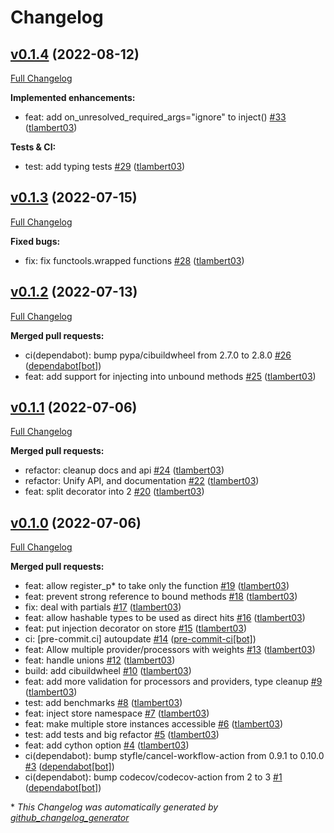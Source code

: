 # Changelog

## [v0.1.4](https://github.com/tlambert03/in-n-out/tree/v0.1.4) (2022-08-12)

[Full Changelog](https://github.com/tlambert03/in-n-out/compare/v0.1.3...v0.1.4)

**Implemented enhancements:**

- feat: add on\_unresolved\_required\_args="ignore" to inject\(\) [\#33](https://github.com/tlambert03/in-n-out/pull/33) ([tlambert03](https://github.com/tlambert03))

**Tests & CI:**

- test: add typing tests [\#29](https://github.com/tlambert03/in-n-out/pull/29) ([tlambert03](https://github.com/tlambert03))

## [v0.1.3](https://github.com/tlambert03/in-n-out/tree/v0.1.3) (2022-07-15)

[Full Changelog](https://github.com/tlambert03/in-n-out/compare/v0.1.2...v0.1.3)

**Fixed bugs:**

- fix: fix functools.wrapped functions [\#28](https://github.com/tlambert03/in-n-out/pull/28) ([tlambert03](https://github.com/tlambert03))

## [v0.1.2](https://github.com/tlambert03/in-n-out/tree/v0.1.2) (2022-07-13)

[Full Changelog](https://github.com/tlambert03/in-n-out/compare/v0.1.1...v0.1.2)

**Merged pull requests:**

- ci\(dependabot\): bump pypa/cibuildwheel from 2.7.0 to 2.8.0 [\#26](https://github.com/tlambert03/in-n-out/pull/26) ([dependabot[bot]](https://github.com/apps/dependabot))
- feat: add support for injecting into unbound methods [\#25](https://github.com/tlambert03/in-n-out/pull/25) ([tlambert03](https://github.com/tlambert03))

## [v0.1.1](https://github.com/tlambert03/in-n-out/tree/v0.1.1) (2022-07-06)

[Full Changelog](https://github.com/tlambert03/in-n-out/compare/v0.1.0...v0.1.1)

**Merged pull requests:**

- refactor: cleanup docs and api [\#24](https://github.com/tlambert03/in-n-out/pull/24) ([tlambert03](https://github.com/tlambert03))
- refactor: Unify API, and documentation [\#22](https://github.com/tlambert03/in-n-out/pull/22) ([tlambert03](https://github.com/tlambert03))
- feat: split decorator into 2 [\#20](https://github.com/tlambert03/in-n-out/pull/20) ([tlambert03](https://github.com/tlambert03))

## [v0.1.0](https://github.com/tlambert03/in-n-out/tree/v0.1.0) (2022-07-06)

[Full Changelog](https://github.com/tlambert03/in-n-out/compare/78b545996ae08fae199e8c81295cdedb24b86fe1...v0.1.0)

**Merged pull requests:**

- feat: allow register\_p\* to take only the function [\#19](https://github.com/tlambert03/in-n-out/pull/19) ([tlambert03](https://github.com/tlambert03))
- feat: prevent strong reference to bound methods [\#18](https://github.com/tlambert03/in-n-out/pull/18) ([tlambert03](https://github.com/tlambert03))
- fix: deal with partials [\#17](https://github.com/tlambert03/in-n-out/pull/17) ([tlambert03](https://github.com/tlambert03))
- feat: allow hashable types to be used as direct hits [\#16](https://github.com/tlambert03/in-n-out/pull/16) ([tlambert03](https://github.com/tlambert03))
- feat: put injection decorator on store [\#15](https://github.com/tlambert03/in-n-out/pull/15) ([tlambert03](https://github.com/tlambert03))
- ci: \[pre-commit.ci\] autoupdate [\#14](https://github.com/tlambert03/in-n-out/pull/14) ([pre-commit-ci[bot]](https://github.com/apps/pre-commit-ci))
- feat: Allow multiple provider/processors with weights [\#13](https://github.com/tlambert03/in-n-out/pull/13) ([tlambert03](https://github.com/tlambert03))
- feat: handle unions [\#12](https://github.com/tlambert03/in-n-out/pull/12) ([tlambert03](https://github.com/tlambert03))
- build: add cibuildwheel [\#10](https://github.com/tlambert03/in-n-out/pull/10) ([tlambert03](https://github.com/tlambert03))
- feat: add more validation for processors and providers, type cleanup [\#9](https://github.com/tlambert03/in-n-out/pull/9) ([tlambert03](https://github.com/tlambert03))
- test: add benchmarks [\#8](https://github.com/tlambert03/in-n-out/pull/8) ([tlambert03](https://github.com/tlambert03))
- feat: inject store namespace [\#7](https://github.com/tlambert03/in-n-out/pull/7) ([tlambert03](https://github.com/tlambert03))
- feat: make multiple store instances accessible [\#6](https://github.com/tlambert03/in-n-out/pull/6) ([tlambert03](https://github.com/tlambert03))
- test: add tests and big refactor [\#5](https://github.com/tlambert03/in-n-out/pull/5) ([tlambert03](https://github.com/tlambert03))
- feat: add cython option [\#4](https://github.com/tlambert03/in-n-out/pull/4) ([tlambert03](https://github.com/tlambert03))
- ci\(dependabot\): bump styfle/cancel-workflow-action from 0.9.1 to 0.10.0 [\#3](https://github.com/tlambert03/in-n-out/pull/3) ([dependabot[bot]](https://github.com/apps/dependabot))
- ci\(dependabot\): bump codecov/codecov-action from 2 to 3 [\#1](https://github.com/tlambert03/in-n-out/pull/1) ([dependabot[bot]](https://github.com/apps/dependabot))



\* *This Changelog was automatically generated by [github_changelog_generator](https://github.com/github-changelog-generator/github-changelog-generator)*
